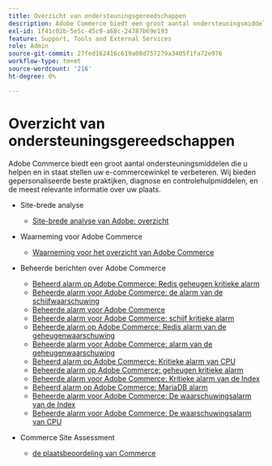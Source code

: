 ```yaml
---
title: Overzicht van ondersteuningsgereedschappen
description: Adobe Commerce biedt een groot aantal ondersteuningsmiddelen die u helpen en in staat stellen uw e-commercewinkel te verbeteren. Wij bieden gepersonaliseerde beste praktijken, diagnose en controlehulpmiddelen, en de meest relevante informatie over uw plaats.
exl-id: 1f41c02b-5e5c-45c9-a68c-24787b69e193
feature: Support, Tools and External Services
role: Admin
source-git-commit: 27fed162416c619a08d757279a3405f1fa72e976
workflow-type: tm+mt
source-wordcount: '216'
ht-degree: 0%

---
```


# Overzicht van ondersteuningsgereedschappen

Adobe Commerce biedt een groot aantal ondersteuningsmiddelen die u helpen en in staat stellen uw e-commercewinkel te verbeteren. Wij bieden gepersonaliseerde beste praktijken, diagnose en controlehulpmiddelen, en de meest relevante informatie over uw plaats.

* Site-brede analyse

   * [Site-brede analyse van Adobe: overzicht](/help/support-tools/site-wide-analysis-tool/swat-tool-overview.md)

* Waarneming voor Adobe Commerce

   * [ Waarneming voor het overzicht van Adobe Commerce ](https://experienceleague.adobe.com/en/docs/commerce-operations/tools/observation-for-adobe-commerce/intro)

* Beheerde berichten over Adobe Commerce
   * [ Beheerd alarm op Adobe Commerce: Redis geheugen kritieke alarm ](https://experienceleague.adobe.com/en/docs/commerce-operations/tools/managed-alerts-for-adobe-commerce/managed-alerts-on-magento-commerce-redis-memory-critical-alert)
   * [ Beheerde alarm voor Adobe Commerce: de alarm van de schijfwaarschuwing ](https://experienceleague.adobe.com/en/docs/commerce-operations/tools/managed-alerts-for-adobe-commerce/managed-alerts-for-magento-commerce-disk-warning-alert)
   * [ Beheerde alarm voor Adobe Commerce ](https://experienceleague.adobe.com/en/docs/commerce-operations/tools/managed-alerts-for-adobe-commerce/managed-alerts-for-magento-commerce)
   * [ Beheerde alarm voor Adobe Commerce: schijf kritieke alarm ](https://experienceleague.adobe.com/en/docs/commerce-operations/tools/managed-alerts-for-adobe-commerce/managed-alerts-for-magento-commerce-disk-critical-alert)
   * [ Beheerde alarm op Adobe Commerce: Redis alarm van de geheugenwaarschuwing ](https://experienceleague.adobe.com/en/docs/commerce-operations/tools/managed-alerts-for-adobe-commerce/managed-alerts-on-magento-commerce-redis-memory-warning-alert)
   * [ Beheerde alarm voor Adobe Commerce: alarm van de geheugenwaarschuwing ](https://experienceleague.adobe.com/en/docs/commerce-operations/tools/managed-alerts-for-adobe-commerce/managed-alerts-for-magento-commerce-memory-warning-alert)
   * [ Beheerd alarm op Adobe Commerce: Kritieke alarm van CPU ](https://experienceleague.adobe.com/en/docs/commerce-operations/tools/managed-alerts-for-adobe-commerce/managed-alerts-on-magento-commerce-cpu-critical-alert)
   * [ Beheerde alarm op Adobe Commerce: geheugen kritieke alarm ](https://experienceleague.adobe.com/en/docs/commerce-operations/tools/managed-alerts-for-adobe-commerce/managed-alerts-on-magento-commerce-memory-critical-alert)
   * [ Beheerde alarm voor Adobe Commerce: Kritieke alarm van de Index ](https://experienceleague.adobe.com/en/docs/commerce-operations/tools/managed-alerts-for-adobe-commerce/managed-alerts-for-magento-commerce-apdex-critical-alert)
   * [ Beheerd alarm op Adobe Commerce: MariaDB alarm ](https://experienceleague.adobe.com/en/docs/commerce-operations/tools/managed-alerts-for-adobe-commerce/managed-alerts-on-magento-commerce-mariadb-alerts)
   * [ Beheerde alarm voor Adobe Commerce: De waarschuwingsalarm van de Index ](https://experienceleague.adobe.com/en/docs/commerce-operations/tools/managed-alerts-for-adobe-commerce/managed-alerts-for-magento-commerce-apdex-warning-alert)
   * [ Beheerde alarm voor Adobe Commerce: De waarschuwingsalarm van CPU ](https://experienceleague.adobe.com/en/docs/commerce-operations/tools/managed-alerts-for-adobe-commerce/managed-alerts-for-magento-commerce-cpu-warning-alert)
* Commerce Site Assessment
   * [ de plaatsbeoordeling van Commerce ](https://experienceleague.adobe.com/tools/commerce-site-assessment/index.html)

